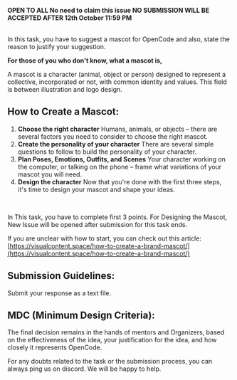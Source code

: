 **OPEN TO ALL
No need to claim this issue
NO SUBMISSION WILL BE ACCEPTED AFTER 12th October 11:59 PM**

</br>
In this task, you have to suggest a mascot for OpenCode and also, state the reason to justify your suggestion. 

**For those of you who don't know, what a mascot is,**

A mascot is a character (animal, object or person) designed to represent a collective, incorporated or not, with common identity and values. This field is between illustration and logo design.

## **How to Create a Mascot:**

1. **Choose the right character**
Humans, animals, or objects – there are several factors you need to consider to choose the right mascot.
2. **Create the personality of your character**
There are several simple questions to follow to build the personality of your character.
3. **Plan Poses, Emotions, Outfits, and Scenes**
Your character working on the computer, or talking on the phone – frame what variations of your mascot you will need.
4. **Design the character**
Now that you're done with the first three steps, it's time to design your mascot and shape your ideas. 

 </br>     

In This task, you have to complete first 3 points. For Designing the Mascot, New Issue will be opened after submission for this task ends.

If you are unclear with how to start, you can check out this article: 
[https://visualcontent.space/how-to-create-a-brand-mascot/](https://visualcontent.space/how-to-create-a-brand-mascot/)

## Submission Guidelines:

Submit your response as a text file.

## MDC (Minimum Design Criteria):

The final decision remains in the hands of mentors and Organizers, based on the effectiveness of the idea, your justification for the idea, and how closely it represents OpenCode.

For any doubts related to the task or the submission process, you can always ping us on discord. We will be happy to help.
